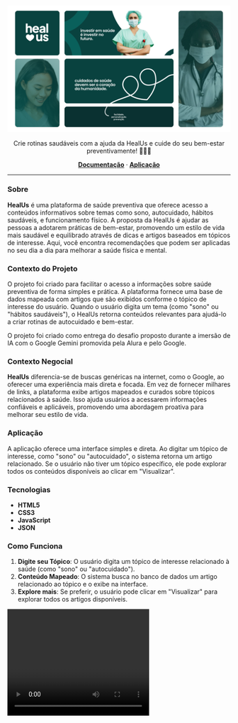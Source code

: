 <img src="https://github.com/giovxna/heal-us/blob/main/public/assets/images/capa-heal-us.png">

<p align="center">
Crie rotinas saudáveis com a ajuda da HealUs e cuide do seu bem-estar preventivamente! 🍎🏋️‍♂️
</p>

<p align="center">
  <a href="#"><strong>Documentação</strong></a> ·
  <a href="#"><strong>Aplicação</strong></a> 
</p>       

<hr>

### Sobre  
**HealUs** é uma plataforma de saúde preventiva que oferece acesso a conteúdos informativos sobre temas como sono, autocuidado, hábitos saudáveis, e funcionamento físico. A proposta da HealUs é ajudar as pessoas a adotarem práticas de bem-estar, promovendo um estilo de vida mais saudável e equilibrado através de dicas e artigos baseados em tópicos de interesse. Aqui, você encontra recomendações que podem ser aplicadas no seu dia a dia para melhorar a saúde física e mental. 

### Contexto do Projeto  
O projeto foi criado para facilitar o acesso a informações sobre saúde preventiva de forma simples e prática. A plataforma fornece uma base de dados mapeada com artigos que são exibidos conforme o tópico de interesse do usuário. Quando o usuário digita um tema (como "sono" ou "hábitos saudáveis"), o HealUs retorna conteúdos relevantes para ajudá-lo a criar rotinas de autocuidado e bem-estar. 

O projeto foi criado como entrega do desafio proposto durante a imersão de IA com o Google Gemini promovida pela Alura e pelo Google.

### Contexto Negocial  
**HealUs** diferencia-se de buscas genéricas na internet, como o Google, ao oferecer uma experiência mais direta e focada. Em vez de fornecer milhares de links, a plataforma exibe artigos mapeados e curados sobre tópicos relacionados à saúde. Isso ajuda usuários a acessarem informações confiáveis e aplicáveis, promovendo uma abordagem proativa para melhorar seu estilo de vida. 

### Aplicação  
A aplicação oferece uma interface simples e direta. Ao digitar um tópico de interesse, como "sono" ou "autocuidado", o sistema retorna um artigo relacionado. Se o usuário não tiver um tópico específico, ele pode explorar todos os conteúdos disponíveis ao clicar em "Visualizar". 

### Tecnologias

   - **HTML5** 
   - **CSS3**
   - **JavaScript** 
   - **JSON** 

### Como Funciona
1. **Digite seu Tópico**: O usuário digita um tópico de interesse relacionado à saúde (como "sono" ou "autocuidado").
2. **Conteúdo Mapeado**: O sistema busca no banco de dados um artigo relacionado ao tópico e o exibe na interface.
3. **Explore mais**: Se preferir, o usuário pode clicar em "Visualizar" para explorar todos os artigos disponíveis.


<video width="320" height="240" controls>
  <source src="https://github.com/giovxna/heal-us/blob/main/public/assets/images/Heal%20Us.mp4" type="video/mp4">
</video>
